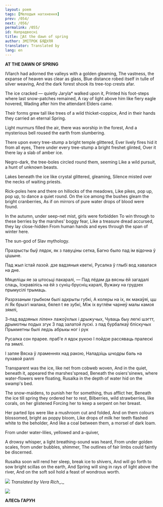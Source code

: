 ```yaml
---
layout: poem
tags: [Мелодыя натхнення]
prev: /054/
next: /056/
permalink: /055/
id: Напрадвесні
title: 🚧At the dawn of spring 
author: ЗМІТРОК БЯДУЛЯ
translator: Translated by 
lang: en
---
```



 
**AT  THE  DAWN  OF SPRING**

IVIarch had adorned the valleys with a golden gleaming, The vastness, the expanse of heaven was clear as glass, Blue distance robed itself in tulle of silver weaving, And the dark forest shook its tree-top crests afar.

The ice cracked — quietly Jaryla* walked upon it, Printed his foot-steps where last snow-patches remained, A ray of light above him like fiery eagle hovered, Wading after him the attendant Elders came.

Their forms grew tall like trees of a wild thicket-coppice, And in their hands they carried an eternal Spring.

Light murmurs filled the air, there was worship in the forest, And a mysterious bell roused the earth from slumbering.

There upon every tree-stump a bright temple glittered, Ever lively fires hid it from all eyes, There under every tree-stump a bright freshet glinted, Over it there lay a slab of amber ice.

Negro-dark, the tree-boles circled round them, seeming Like a wild pursuit, a hunt of unknown beasts.

Lakes beneath the ice like crystal glittered, gleaming, Silence misted over the necks of waiting priests.

Rick-poles here and there on hillocks of the meadows, Like pikes, pop up, pop up, to dance a quiet round. On the ice among the bushes gleam the bright cranberries, As if on mirrors of pure water drops of blood were found.

In the autumn, under seep-net mist, girls were forbidden To win through to these berries by the marshes' boggy fear, Like a treasure dread accursed, they lay close-hidden From human hands and eyes through the span of winter here.

The sun-god of Slav mythology.

Празрысты быў лядок, як з павуціны сетка, Багно было пад ім відочна ў цішыне.

Пад жыл  істай лазой. дзе вадзяныя кветкі, Русалка ў глыбі вод хавалася на дне.

Мяцеліцы яе за штосьці пакаралі, — Пад лёдам да вясны ёй  загадалі слаць, Іскравілісь на ёй  з суніц-брусніц каралі, Вужаку на грудзех прымусілі трымаць.

Разрэзаным грыбком былі адкрыты  губкі, А колеры на іх, як макаўяі,  цш лі  Як брызгі малака, бялел t  яе зубкі, Між іх вуглём чарнеў малы камоя  зямлі,

3-пад вадзяных лілен» лажоўхлых і дрыжучых, Чуваць  быу легкі шэгтт, дрымотны подых згук 3 пад залатой лускі.  з пад бурбалкаў  бліскучых Прыкметны былі  ледзь абрькы  ног і рук

Русалка сон прарее. праб'е л  ядок рукою I пойдзе рассяваць пралескі па эямлі.

I запяе Вяска ў лраменнях над ракою, Наладзіць шчодры  баль на пухавой раллі

Transparent was the ice, like net from cobweb woven, And in the quiet, beneath it, appeared the marshes'spread, Beneath the osiers'sinews, where water-flowers were floating, Rusalka in the depth of water hid on the swamp's bed.

The snow-maidens, to punish her for something, thus afflict her, Beneath the ice till spring they ordered her to rest, Bilberries, wild strawberries, like corals, on her glistened Forcing her to keep a serpent on her breast.

Her parted lips were like a mushroom cut and folded, And on them colours blossomed, bright as poppy bloom, Like drops of milk her teeth flashed white to the beholder, And like a coal between them, a morsel of dark loam.

From under water-lilies, yellowed and a-quiver,

A drowsy whisper, a light breathing-sound was heard, From under golden scales, from under bubbles, shimmer, The outlines of fair limbs could faintly be discerned.

Rusalka soon will rend her sleep, break ice to shivers, And will go forth to sow bright scillas on the earth, And Spring will sing in rays of light above the river, And on the soft soil hold a feast of wondrous worth.

![](2022-%D0%9C%D1%96%D0%BD%D1%81%D0%BA-%D0%BB%D1%83%D1%87%D0%BD%D0%B0%D1%81%D1%86%D1%8C-%D0%BC%D1%96%D0%BA%D0%BE%D0%BB%D0%B0-%D0%BC%D1%8F%D1%82%D0%BB%D1%96%D1%86%D0%BA%D1%96_html_8d3fe1bf369f0c86.jpg) _Translated by Vera Rich__._

![](2022-%D0%9C%D1%96%D0%BD%D1%81%D0%BA-%D0%BB%D1%83%D1%87%D0%BD%D0%B0%D1%81%D1%86%D1%8C-%D0%BC%D1%96%D0%BA%D0%BE%D0%BB%D0%B0-%D0%BC%D1%8F%D1%82%D0%BB%D1%96%D1%86%D0%BA%D1%96_html_556ddd207179ecf.jpg)  
  

**АЛЕСЬ ГАРУН**
